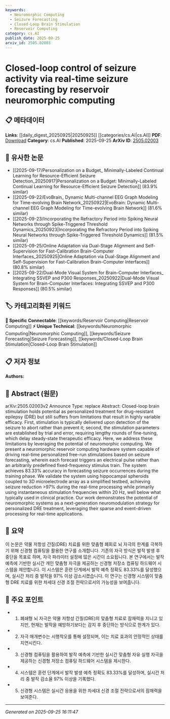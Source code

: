```yaml
---
keywords:
  - Neuromorphic Computing
  - Seizure Forecasting
  - Closed-Loop Brain Stimulation
  - Reservoir Computing
category: cs.AI
publish_date: 2025-09-25
arxiv_id: 2505.02003
---
```


<!-- KEYWORD_LINKING_METADATA:
{
  "processed_timestamp": "2025-09-25T16:11:47.778099",
  "vocabulary_version": "1.0",
  "selected_keywords": [
    "Neuromorphic Computing",
    "Seizure Forecasting",
    "Closed-Loop Brain Stimulation",
    "Reservoir Computing"
  ],
  "rejected_keywords": [],
  "similarity_scores": {
    "Neuromorphic Computing": 0.88,
    "Seizure Forecasting": 0.84,
    "Closed-Loop Brain Stimulation": 0.8,
    "Reservoir Computing": 0.82
  },
  "extraction_method": "AI_prompt_based",
  "budget_applied": true,
  "candidates_json": {
    "candidates": [
      {
        "surface": "neuromorphic computing",
        "canonical": "Neuromorphic Computing",
        "aliases": [
          "neuromorphic systems"
        ],
        "category": "unique_technical",
        "rationale": "Neuromorphic computing is a key technology in the paper, enabling real-time seizure forecasting and personalized treatment.",
        "novelty_score": 0.78,
        "connectivity_score": 0.65,
        "specificity_score": 0.85,
        "link_intent_score": 0.88
      },
      {
        "surface": "seizure forecasting",
        "canonical": "Seizure Forecasting",
        "aliases": [
          "seizure prediction"
        ],
        "category": "unique_technical",
        "rationale": "Seizure forecasting is central to the paper's approach for improving epilepsy treatment, offering a novel application of neuromorphic computing.",
        "novelty_score": 0.72,
        "connectivity_score": 0.68,
        "specificity_score": 0.8,
        "link_intent_score": 0.84
      },
      {
        "surface": "closed-loop brain stimulation",
        "canonical": "Closed-Loop Brain Stimulation",
        "aliases": [
          "closed-loop stimulation"
        ],
        "category": "unique_technical",
        "rationale": "Closed-loop brain stimulation is a critical concept in the paper, representing an advanced method for epilepsy treatment.",
        "novelty_score": 0.7,
        "connectivity_score": 0.6,
        "specificity_score": 0.82,
        "link_intent_score": 0.8
      },
      {
        "surface": "reservoir computing",
        "canonical": "Reservoir Computing",
        "aliases": [
          "reservoir neuromorphic computing"
        ],
        "category": "specific_connectable",
        "rationale": "Reservoir computing is a specific type of neuromorphic computing used in the paper, linking to broader computational neuroscience topics.",
        "novelty_score": 0.65,
        "connectivity_score": 0.75,
        "specificity_score": 0.78,
        "link_intent_score": 0.82
      }
    ],
    "ban_list_suggestions": [
      "brain stimulation",
      "seizure activity"
    ]
  },
  "decisions": [
    {
      "candidate_surface": "neuromorphic computing",
      "resolved_canonical": "Neuromorphic Computing",
      "decision": "linked",
      "scores": {
        "novelty": 0.78,
        "connectivity": 0.65,
        "specificity": 0.85,
        "link_intent": 0.88
      }
    },
    {
      "candidate_surface": "seizure forecasting",
      "resolved_canonical": "Seizure Forecasting",
      "decision": "linked",
      "scores": {
        "novelty": 0.72,
        "connectivity": 0.68,
        "specificity": 0.8,
        "link_intent": 0.84
      }
    },
    {
      "candidate_surface": "closed-loop brain stimulation",
      "resolved_canonical": "Closed-Loop Brain Stimulation",
      "decision": "linked",
      "scores": {
        "novelty": 0.7,
        "connectivity": 0.6,
        "specificity": 0.82,
        "link_intent": 0.8
      }
    },
    {
      "candidate_surface": "reservoir computing",
      "resolved_canonical": "Reservoir Computing",
      "decision": "linked",
      "scores": {
        "novelty": 0.65,
        "connectivity": 0.75,
        "specificity": 0.78,
        "link_intent": 0.82
      }
    }
  ]
}
-->

# Closed-loop control of seizure activity via real-time seizure forecasting by reservoir neuromorphic computing

## 📋 메타데이터

**Links**: [[daily_digest_20250925|20250925]] [[categories/cs.AI|cs.AI]]
**PDF**: [Download](https://arxiv.org/pdf/2505.02003.pdf)
**Category**: cs.AI
**Published**: 2025-09-25
**ArXiv ID**: [2505.02003](https://arxiv.org/abs/2505.02003)

## 🔗 유사한 논문
- [[2025-09-17/Personalization on a Budget_ Minimally-Labeled Continual Learning for Resource-Efficient Seizure Detection_20250917|Personalization on a Budget: Minimally-Labeled Continual Learning for Resource-Efficient Seizure Detection]] (83.9% similar)
- [[2025-09-22/EvoBrain_ Dynamic Multi-channel EEG Graph Modeling for Time-evolving Brain Network_20250922|EvoBrain: Dynamic Multi-channel EEG Graph Modeling for Time-evolving Brain Network]] (81.6% similar)
- [[2025-09-23/Incorporating the Refractory Period into Spiking Neural Networks through Spike-Triggered Threshold Dynamics_20250923|Incorporating the Refractory Period into Spiking Neural Networks through Spike-Triggered Threshold Dynamics]] (81.5% similar)
- [[2025-09-25/Online Adaptation via Dual-Stage Alignment and Self-Supervision for Fast-Calibration Brain-Computer Interfaces_20250925|Online Adaptation via Dual-Stage Alignment and Self-Supervision for Fast-Calibration Brain-Computer Interfaces]] (80.8% similar)
- [[2025-09-22/Dual-Mode Visual System for Brain-Computer Interfaces_ Integrating SSVEP and P300 Responses_20250922|Dual-Mode Visual System for Brain-Computer Interfaces: Integrating SSVEP and P300 Responses]] (80.5% similar)

## 🏷️ 카테고리화된 키워드
**🔗 Specific Connectable**: [[keywords/Reservoir Computing|Reservoir Computing]]
**⚡ Unique Technical**: [[keywords/Neuromorphic Computing|Neuromorphic Computing]], [[keywords/Seizure Forecasting|Seizure Forecasting]], [[keywords/Closed-Loop Brain Stimulation|Closed-Loop Brain Stimulation]]

## 📋 저자 정보

**Authors:** 

## 📄 Abstract (원문)

arXiv:2505.02003v2 Announce Type: replace 
Abstract: Closed-loop brain stimulation holds potential as personalized treatment for drug-resistant epilepsy (DRE) but still suffers from limitations that result in highly variable efficacy. First, stimulation is typically delivered upon detection of the seizure to abort rather than prevent it; second, the stimulation parameters are established by trial and error, requiring lengthy rounds of fine-tuning, which delay steady-state therapeutic efficacy. Here, we address these limitations by leveraging the potential of neuromorphic computing. We present a neuromorphic reservoir computing hardware system capable of driving real-time personalized free-run stimulations based on seizure forecasting, wherein each forecast triggers an electrical pulse rather than an arbitrarily predefined fixed-frequency stimulus train. The system achieves 83.33% accuracy in forecasting seizure occurrences during the training phase. We validate the system using hippocampal spheroids coupled to 3D microelectrode array as a simplified testbed, achieving seizure reduction >97% during the real-time processing while primarily using instantaneous stimulation frequencies within 20 Hz, well below what typically used in clinical practice. Our work demonstrates the potential of neuromorphic systems as a next-generation neuromodulation strategy for personalized DRE treatment, leveraging their sparse and event-driven processing for real-time applications.

## 📝 요약

이 논문은 약물 저항성 간질(DRE) 치료를 위한 맞춤형 폐회로 뇌 자극의 한계를 극복하기 위해 신경형 컴퓨팅을 활용한 연구를 소개합니다. 기존의 자극 방식은 발작 발생 후 중단을 목표로 하며, 자극 파라미터 설정에 많은 시간이 소요됩니다. 본 연구에서는 발작 예측에 기반한 실시간 개인 맞춤형 자극을 제공하는 신경형 저장소 컴퓨팅 하드웨어 시스템을 제안합니다. 이 시스템은 훈련 단계에서 발작 예측 정확도 83.33%를 달성했으며, 실시간 처리 중 발작을 97% 이상 감소시켰습니다. 이 연구는 신경형 시스템이 맞춤형 DRE 치료를 위한 차세대 신경 조절 전략으로서의 가능성을 보여줍니다.

## 🎯 주요 포인트

- 1. 폐쇄형 뇌 자극은 약물 저항성 간질(DRE)의 맞춤형 치료로 잠재력을 지니고 있지만, 현재는 발작을 예방하기보다는 감지 후 중단하는 방식으로 한계가 있다.
- 2. 자극 매개변수는 시행착오를 통해 설정되며, 이는 치료 효과의 안정적인 상태를 지연시킨다.
- 3. 신경형 컴퓨팅을 활용하여 발작 예측에 기반한 실시간 맞춤형 자유 실행 자극을 제공하는 신경형 저장소 컴퓨팅 하드웨어 시스템을 제시한다.
- 4. 시스템은 훈련 단계에서 발작 발생 예측 정확도 83.33%를 달성하며, 실시간 처리 중 발작 감소율 97% 이상을 기록했다.
- 5. 신경형 시스템은 실시간 응용을 위한 차세대 신경 조절 전략으로서의 잠재력을 보여준다.


---

*Generated on 2025-09-25 16:11:47*